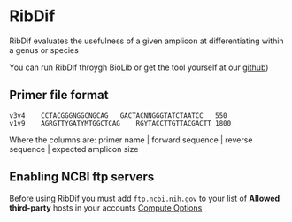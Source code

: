 # RibDif

RibDif evaluates the usefulness of a given amplicon at differentiating within a genus or species

You can run RibDif throygh BioLib or get the tool yourself at our [github](https://github.com/Rob-murphys/ribdif))

## Primer file format
```
v3v4	CCTACGGGNGGCNGCAG	GACTACNNGGGTATCTAATCC	550
v1v9	AGRGTTYGATYMTGGCTCAG 	RGYTACCTTGTTACGACTT	1800
```

Where the columns are: primer name | forward sequence | reverse sequence | expected amplicon size

## Enabling NCBI ftp servers

Before using RibDif you must add `ftp.ncbi.nih.gov` to your list of __Allowed third-party__ hosts in your accounts [Compute Options](https://biolib.com/settings/compute/)




